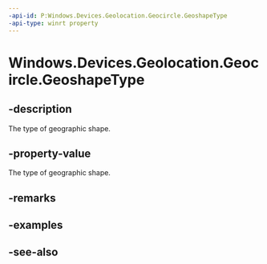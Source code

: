 ----api-id: P:Windows.Devices.Geolocation.Geocircle.GeoshapeType
-api-type: winrt property
---<!-- Property syntaxpublic Windows.Devices.Geolocation.GeoshapeType GeoshapeType { get; }--># Windows.Devices.Geolocation.Geocircle.GeoshapeType## -descriptionThe type of geographic shape.## -property-valueThe type of geographic shape.## -remarks## -examples## -see-also